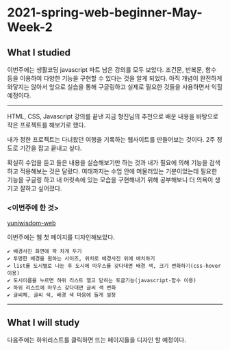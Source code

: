 # 2021-spring-web-beginner-May-Week-2

## What I studied

이번주에는 생활코딩 javascript 파트 남은 강의를 모두 보았다. 
조건문, 반복문, 함수 등을 이용하여 다양한 기능을 구현할 수 있다는 것을 알게 되었다. 아직 개념이 완전하게 와닿지는 않아서 앞으로 실습을 통해 구글링하고 실제로 필요한 것들을 사용하면서 익힐 예정이다. 

---

HTML, CSS, Javascript 강의를 끝낸 지금 형진님의 추천으로 배운 내용을 바탕으로 작은 프로젝트를 해보기로 했다. 

내가 정한 프로젝트는 다녀왔던 여행을 기록하는 웹사이트를 만들어보는 것이다. 2주 정도로 기간을 잡고 끝내고 싶다. 

확실히 수업을 듣고 들은 내용을 실습해보기만 하는 것과 내가 필요에 의해 기능을 검색하고 적용해보는 것은 달랐다. 여태까지는 수업 안에 머물러있는 기분이었는데 필요한 기능을 구글링 하고 내 머릿속에 있는 모습을 구현해내기 위해 공부해보니 더 의욕이 생기고 잘하고 싶어졌다. 

### <이번주에 한 것>
[yuniwisdom-web](https://yuniwisdom.github.io/web/file/html/web.html)

이번주에는 웹 첫 페이지를 디자인해보았다. 

```
✔ 배경사진 화면에 꽉 차게 두기
✔ 투명한 배경을 원하는 사이즈, 위치로 배경사진 위에 배치하기
✔ list를 도시별로 나눈 후 도시에 마우스를 갖다대면 배경 색, 크기 변화하기(css-hover 이용)
✔ 도시이름을 누르면 하위 리스트 열고 닫히는 토글기능(javascript-함수 이용)
✔ 하위 리스트에 마우스 갖다대면 글씨 색 변화
✔ 글씨체, 글씨 색, 배경 색 마음에 들게 설정
```

---

## What I will study

다음주에는 하위리스트를 클릭하면 뜨는 페이지들을 디자인 할 예정이다. 
